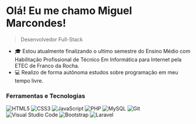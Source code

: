 <!-- Título e descrição -->
# Olá! Eu me chamo Miguel Marcondes!

> Desenvolvedor Full-Stack

<!-- Descrição pessoal e conquistas -->
- 🎓 Estou atualmente finalizando o ultimo semestre do Ensino Médio com Habilitação Profissional de Técnico Em Informática para Internet pela ETEC de Franco da Rocha.
- 💻 Realizo de forma autônoma estudos sobre programação em meu tempo livre.

<!-- Ferramentas e tecnologias -->
### Ferramentas e Tecnologias

![HTML5](https://img.shields.io/badge/-HTML5-orange?logo=html5&logoColor=white)
![CSS3](https://img.shields.io/badge/-CSS3-blue?logo=css3&logoColor=white)
![JavaScript](https://img.shields.io/badge/-JavaScript-yellow?logo=javascript&logoColor=white)
![PHP](https://img.shields.io/badge/-PHP-777BB4?logo=php&logoColor=white)
![MySQL](https://img.shields.io/badge/-MySQL-blue?logo=mysql&logoColor=white)
![Git](https://img.shields.io/badge/-Git-red?logo=git&logoColor=white)
![Visual Studio Code](https://img.shields.io/badge/-Visual%20Studio%20Code-007ACC?logo=visual%20studio%20code&logoColor=white)
![Bootstrap](https://img.shields.io/badge/-Bootstrap-purple?logo=bootstrap&logoColor=white)
![Laravel](https://img.shields.io/badge/-Laravel-red?logo=laravel&logoColor=white)
